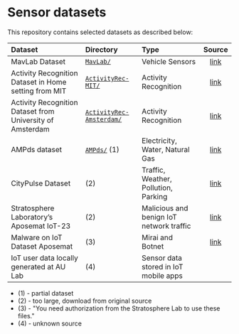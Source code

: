 # Sensor datasets

This repository contains selected datasets as described below:

| Dataset                                                    | Directory                                          | Type                                      |  Source  | 
|:-----------------------------------------------------------|:---------------------------------------------------|:------------------------------------------|:-----------------:|
| MavLab Dataset                                             | [`MavLab/`](MavLab)                                | Vehicle Sensors                           |     [link][1]     | 
| Activity Recognition Dataset in Home setting from MIT      | [`ActivityRec-MIT/`](ActivityRec-MIT)              | Activity Recognition                      |     [link][2]     |   
| Activity Recognition Dataset from University of Amsterdam  | [`ActivityRec-Amsterdam/`](ActivityRec-Amsterdam)  | Activity Recognition                      |     [link][3]     |
| AMPds dataset                                              | [`AMPds/`](AMPds) (1)                              | Electricity, Water, Natural Gas           |     [link][4]     |
| CityPulse Dataset                                          | (2)                                                | Traffic, Weather, Pollution, Parking      |     [link][5]     |
| Stratosphere Laboratory’s Aposemat IoT-23                  | (2)                                                | Malicious and benign IoT network traffic  |     [link][6]     |
| Malware on IoT Dataset Aposemat                            | (3)                                                | Mirai and Botnet                          |     [link][7]     |
| IoT user data locally generated at AU Lab                  | (4)                                                | Sensor data stored in IoT mobile apps     |                   |

- (1) - partial dataset
- (2) - too large, download from original source
- (3) - "You need authorization from the Stratosphere Lab to use these files."
- (4) - unknown source


[1]: http://casas.wsu.edu/datasets/mavlab.zip
[2]: https://courses.media.mit.edu/2004fall/mas622j/04.projects/home/
[3]: http://casas.wsu.edu/datasets/kasterenDataset.zip
[4]: https://dataverse.harvard.edu/dataset.xhtml?persistentId=doi:10.7910/DVN/FIE0S4
[5]: http://iot.ee.surrey.ac.uk:8080/datasets.html
[6]: https://www.stratosphereips.org/datasets-iot23
[7]: https://www.stratosphereips.org/datasets-iot

